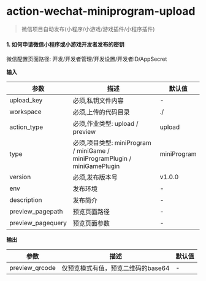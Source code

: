 # action-wechat-miniprogram-upload

> 微信项目自动发布(小程序/小游戏/游戏插件/小程序插件)

#### 1. 如何申请微信小程序或小游戏开发者发布的密钥

微信配置页面路径: 开发/开发者管理/开发设置/开发者ID/AppSecret

**输入**

| 参数          | 描述                                                                   | 默认值         |
|-------------|----------------------------------------------------------------------|-------------|
| upload_key  | 必须,私钥文件内容                                                            | -           |
| workspace   | 必须,上传的代码目录                                                           | ./          |
| action_type | 必须,作业类型: upload / preview                                            | upload      |
| type        | 必须,项目类型: miniProgram / miniGame / miniProgramPlugin / miniGamePlugin | miniProgram |
| version        | 必须,发布版本号                                                             | v1.0.0     |
| env        | 发布环境                                                                 | -           |
| description        | 发布简介                                                                 | -           |
| preview_pagepath        | 预览页面路径                                                               | -           |
| preview_pagequery        | 预览页面参数                                                               | -           |

**输出**

|参数| 描述                   |默认值|
|---|----------------------|---|
|preview_qrcode| 仅预览模式有值，预览二维码的base64 |-|
